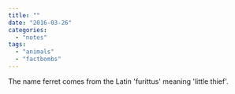 ```yaml
---
title: ""
date: "2016-03-26"
categories: 
  - "notes"
tags: 
  - "animals"
  - "factbombs"
---
```


The name ferret comes from the Latin 'furittus' meaning 'little thief'.
